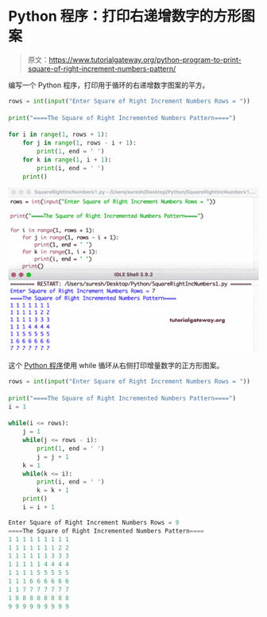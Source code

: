 # Python 程序：打印右递增数字的方形图案

> 原文：<https://www.tutorialgateway.org/python-program-to-print-square-of-right-increment-numbers-pattern/>

编写一个 Python 程序，打印用于循环的右递增数字图案的平方。

```py
rows = int(input("Enter Square of Right Increment Numbers Rows = "))

print("====The Square of Right Incremented Numbers Pattern====")

for i in range(1, rows + 1):
    for j in range(1, rows - i + 1):
        print(1, end = ' ')
    for k in range(1, i + 1):
        print(i, end = ' ')
    print()
```

![Python Program to Print Square of Right Increment Numbers Pattern](img/7376f77c5e2c3e5e08ca235334a1d8f5.png)

这个 [Python 程序](https://www.tutorialgateway.org/python-programming-examples/)使用 while 循环从右侧打印增量数字的正方形图案。

```py
rows = int(input("Enter Square of Right Increment Numbers Rows = "))

print("====The Square of Right Incremented Numbers Pattern====")
i = 1

while(i <= rows):
    j = 1
    while(j <= rows - i):
        print(1, end = ' ')
        j = j + 1
    k = 1
    while(k <= i):
        print(i, end = ' ')
        k = k + 1
    print()
    i = i + 1
```

```py
Enter Square of Right Increment Numbers Rows = 9
====The Square of Right Incremented Numbers Pattern====
1 1 1 1 1 1 1 1 1 
1 1 1 1 1 1 1 2 2 
1 1 1 1 1 1 3 3 3 
1 1 1 1 1 4 4 4 4 
1 1 1 1 5 5 5 5 5 
1 1 1 6 6 6 6 6 6 
1 1 7 7 7 7 7 7 7 
1 8 8 8 8 8 8 8 8 
9 9 9 9 9 9 9 9 9 
```
